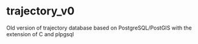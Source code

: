 # trajectory_v0
Old version of trajectory database based on PostgreSQL/PostGIS with the extension of C and plpgsql
